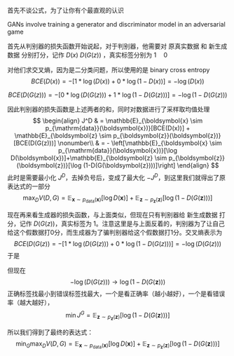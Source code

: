 首先不谈公式，为了让你有个最直观的认识



 GANs involve training a generator and discriminator model in an adversarial game







首先从判别器的损失函数开始说起，对于判别器，他需要对 原真实数据 和 新生成数据 分别打分，记作 $D(x)$ $D(G(z))$ ，真实标签分别为 $1 \quad 0$

对他们求交叉熵，因为是二分类问题，所以使用的是 binary cross entropy
$$
BCE(D(x)) = -[1*\log(D(x)) + 0*\log(1-D(x))] = -\log(D(x))
$$

$$
BCE(D(G(z))) = -[0*\log(D(G(z))) + 1*\log(1-D(G(z)))] = -\log(1-D(G(z)))
$$

因此判别器的损失函数是上述两者的和，同时对数据进行了采样取均值处理
$$
\begin{align}
J^D 
& = \mathbb{E}_{\boldsymbol{x} \sim p_{\mathrm{data}}(\boldsymbol{x})}[BCE(D(x))] + \mathbb{E}_{\boldsymbol{z} \sim p_{\boldsymbol{z}}(\boldsymbol{z})}[BCE(D(G(z)))] \nonumber\\
& = - \left[\mathbb{E}_{\boldsymbol{x} \sim p_{\mathrm{data}}(\boldsymbol{x})}[\log D(\boldsymbol{x})]+\mathbb{E}_{\boldsymbol{z} \sim p_{\boldsymbol{z}}(\boldsymbol{z})}[\log (1-D(G(\boldsymbol{z})))]\right]
\end{align}
$$
此时是需要最小化 $J^D$，去掉负号后，变成了最大化 $-J^D$，到这里我们就得出了原表达式的一部分
$$
\max _{D} V(D, G)=\mathbb{E}_{\boldsymbol{x} \sim p_{\mathrm{data}}(\boldsymbol{x})}[\log D(\boldsymbol{x})]+\mathbb{E}_{\boldsymbol{z} \sim p_{\boldsymbol{z}}(\boldsymbol{z})}[\log (1-D(G(\boldsymbol{z})))]
$$


现在再来看生成器的损失函数，与上面类似，但现在只有判别器给 新生成数据 打分，记作 $D(G(z))$，真实标签为 1。注意这里是与上面反着的，判别器为了让自己给这个假数据打0分，而生成器为了骗判别器给这个假数据打1分。交叉熵表示为
$$
BCE(D(G(z)) = -[1*\log(D(G(z))) + 0*\log(1-D(G(z)))] = -\log(D(G(z)))
$$
于是

但现在
$$
-\log(D(G(z))) \rightarrow \log (1-D(G(\boldsymbol{z})))
$$
正确标签找最小到错误标签找最大，一个是看正确率（越小越好），一个是看错误率（越大越好），
$$
\min J^G = \mathbb{E}_{\boldsymbol{z} \sim p_{\boldsymbol{z}}(\boldsymbol{z})}[\log (1-D(G(\boldsymbol{z})))]
$$


所以我们得到了最终的表达式：
$$
\min _{G} \max _{D} V(D, G)=\mathbb{E}_{\boldsymbol{x} \sim p_{\mathrm{data}}(\boldsymbol{x})}[\log D(\boldsymbol{x})]+\mathbb{E}_{\boldsymbol{z} \sim p_{\boldsymbol{z}}(\boldsymbol{z})}[\log (1-D(G(\boldsymbol{z})))]
$$
